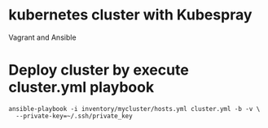 # kubernetes cluster with Kubespray
Vagrant and Ansible


# Deploy cluster by execute cluster.yml playbook

```
ansible-playbook -i inventory/mycluster/hosts.yml cluster.yml -b -v \
  --private-key=~/.ssh/private_key
```